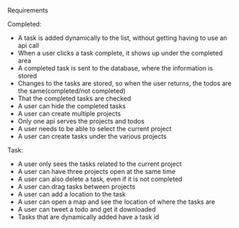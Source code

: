 Requirements

Completed:
* A task is added dynamically to the list, without getting having to use an api call
* When a user clicks a task complete, it shows up under the completed area
* A completed task is sent to the database, where the information is stored
* Changes to the tasks are stored, so when the user returns, the todos are the same(completed/not completed)
* That the completed tasks are checked
* A user can hide the completed tasks
* A user can create multiple projects
* Only one api serves the projects and todos
* A user needs to be able to select the current project
* A user can create tasks under the various projects



Task:
* A user only sees the tasks related to the current project
* A user can have three projects open at the same time
* A user can also delete a task, even if it is not completed
* A user can drag tasks between projects
* A user can add a location to the task
* A user can open a map and see the location of where the tasks are
* A user can tweet a todo and get it downloaded
* Tasks that are dynamically added have a task id
